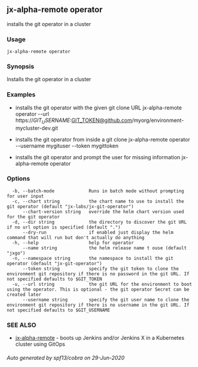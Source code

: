 ## jx-alpha-remote operator

installs the git operator in a cluster

### Usage

```
jx-alpha-remote operator
```

### Synopsis

Installs the git operator in a cluster

### Examples

  * installs the git operator with the given git clone URL
  jx-alpha-remote operator --url https://$GIT_USERNAME:$GIT_TOKEN@github.com/myorg/environment-mycluster-dev.git
  
  * installs the git operator from inside a git clone
  jx-alpha-remote operator --username mygituser --token mygittoken
  
  * installs the git operator and prompt the user for missing information
  jx-alpha-remote operator

### Options

```
  -b, --batch-mode             Runs in batch mode without prompting for user input
  -c, --chart string           the chart name to use to install the git operator (default "jx-labs/jx-git-operator")
      --chart-version string   override the helm chart version used for the git operator
  -d, --dir string             the directory to discover the git URL if no url option is specified (default ".")
      --dry-run                if enabled just display the helm command that will run but don't actually do anything
  -h, --help                   help for operator
      --name string            the helm release name t ouse (default "jxgo")
  -n, --namespace string       the namespace to install the git operator (default "jx-git-operator")
      --token string           specify the git token to clone the environment git repository if there is no password in the git URL. If not specified defaults to $GIT_TOKEN
  -u, --url string             the git URL for the environment to boot using the operator. This is optional - the git operator Secret can be created later
      --username string        specify the git user name to clone the environment git repository if there is no username in the git URL. If not specified defaults to $GIT_USERNAME
```

### SEE ALSO

* [jx-alpha-remote](jx-alpha-remote.md)	 - boots up Jenkins and/or Jenkins X in a Kubernetes cluster using GitOps

###### Auto generated by spf13/cobra on 29-Jun-2020
